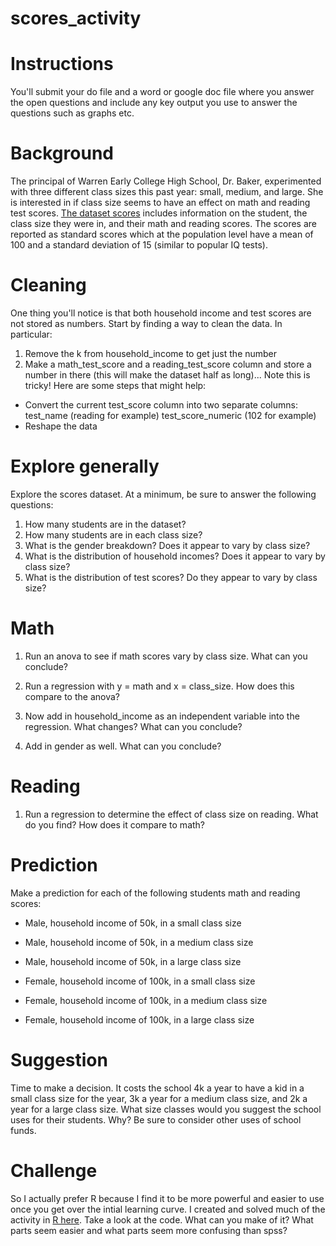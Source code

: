 scores\_activity
================

Instructions
============

You'll submit your do file and a word or google doc file where you answer the open questions and include any key output you use to answer the questions such as graphs etc.

Background
==========

The principal of Warren Early College High School, Dr. Baker, experimented with three different class sizes this past year: small, medium, and large. She is interested in if class size seems to have an effect on math and reading test scores. [The dataset scores](https://drive.google.com/open?id=0BxNjWD0-A_iaNHNPeDdnaHgwcWs) includes information on the student, the class size they were in, and their math and reading scores. The scores are reported as standard scores which at the population level have a mean of 100 and a standard deviation of 15 (similar to popular IQ tests).

Cleaning
========

One thing you'll notice is that both household income and test scores are not stored as numbers. Start by finding a way to clean the data. In particular:

1.  Remove the k from household\_income to get just the number
2.  Make a math\_test\_score and a reading\_test\_score column and store a number in there (this will make the dataset half as long)... Note this is tricky! Here are some steps that might help:

-   Convert the current test\_score column into two separate columns: test\_name (reading for example) test\_score\_numeric (102 for example)
-   Reshape the data

Explore generally
=================

Explore the scores dataset. At a minimum, be sure to answer the following questions:

1.  How many students are in the dataset?
2.  How many students are in each class size?
3.  What is the gender breakdown? Does it appear to vary by class size?
4.  What is the distribution of household incomes? Does it appear to vary by class size?
5.  What is the distribution of test scores? Do they appear to vary by class size?

Math
====

1.  Run an anova to see if math scores vary by class size. What can you conclude?

2.  Run a regression with y = math and x = class\_size. How does this compare to the anova?

3.  Now add in household\_income as an independent variable into the regression. What changes? What can you conclude?

4.  Add in gender as well. What can you conclude?

Reading
=======

1.  Run a regression to determine the effect of class size on reading. What do you find? How does it compare to math?

Prediction
==========

Make a prediction for each of the following students math and reading scores:

-   Male, household income of 50k, in a small class size
-   Male, household income of 50k, in a medium class size
-   Male, household income of 50k, in a large class size

-   Female, household income of 100k, in a small class size
-   Female, household income of 100k, in a medium class size
-   Female, household income of 100k, in a large class size

Suggestion
==========

Time to make a decision. It costs the school 4k a year to have a kid in a small class size for the year, 3k a year for a medium class size, and 2k a year for a large class size. What size classes would you suggest the school uses for their students. Why? Be sure to consider other uses of school funds.

Challenge
=========

So I actually prefer R because I find it to be more powerful and easier to use once you get over the intial learning curve. I created and solved much of the activity in [R here](https://github.com/stenhaug/ben_teaching/blob/master/scores_activity_solutions.md). Take a look at the code. What can you make of it? What parts seem easier and what parts seem more confusing than spss?
